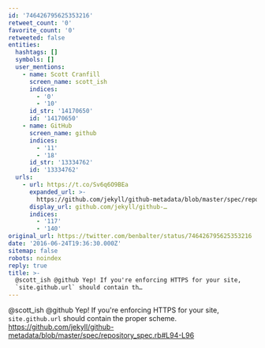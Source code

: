 ```yaml
---
id: '746426795625353216'
retweet_count: '0'
favorite_count: '0'
retweeted: false
entities:
  hashtags: []
  symbols: []
  user_mentions:
    - name: Scott Cranfill
      screen_name: scott_ish
      indices:
        - '0'
        - '10'
      id_str: '14170650'
      id: '14170650'
    - name: GitHub
      screen_name: github
      indices:
        - '11'
        - '18'
      id_str: '13334762'
      id: '13334762'
  urls:
    - url: https://t.co/Sv6q6O9BEa
      expanded_url: >-
        https://github.com/jekyll/github-metadata/blob/master/spec/repository_spec.rb#L94-L96
      display_url: github.com/jekyll/github-…
      indices:
        - '117'
        - '140'
original_url: https://twitter.com/benbalter/status/746426795625353216
date: '2016-06-24T19:36:30.000Z'
sitemap: false
robots: noindex
reply: true
title: >-
  @scott_ish @github Yep! If you're enforcing HTTPS for your site,
  `site.github.url` should contain th…
---
```


@scott_ish @github Yep! If you're enforcing HTTPS for your site, `site.github.url` should contain the proper scheme. https://github.com/jekyll/github-metadata/blob/master/spec/repository_spec.rb#L94-L96